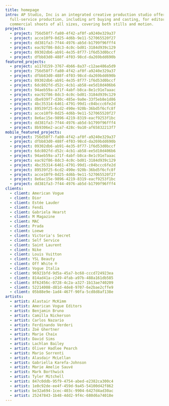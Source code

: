 ```yaml
---
title: homepage
intro: AP Studio, Inc is an integrated creative production studio offering
  full-service production, including art buying and casting, for editorial and
  commercial shoots of all sizes, covering both stills and motion.
projects:
  - project: 756d58f7-fa80-4f42-af0f-a9240e329a37
  - project: acce10f9-0d25-4d6b-9e11-527065520f27
  - project: dd381fa3-7f44-4976-ab5d-b1799f96fff4
  - project: eac92f86-8dc3-4c0c-bd01-3184d939c129
  - project: 09302db6-ab91-4e35-8f77-1f6d53d0bccf
  - project: dfbb83d0-488f-4f03-98cd-da269bdd690b
featured_projects:
  - project: a117d159-3767-4b66-8a37-c12ae486a5d9
  - project: 756d58f7-fa80-4f42-af0f-a9240e329a37
  - project: dfbb83d0-488f-4f03-98cd-da269bdd690b
  - project: 09302db6-ab91-4e35-8f77-1f6d53d0bccf
  - project: 6dc802fd-d52c-4cb1-ab58-ee5d10d406b6
  - project: 94aeb59a-a71f-4abf-b8ca-8e1c91e7aaac
  - project: eac92f86-8dc3-4c0c-bd01-3184d939c129
  - project: dbe939f7-d30c-485e-9a0e-33f5eb8e1d86
  - project: 4bc35314-6461-4791-99d1-c04bccc6fe2d
  - project: 89539f25-6cd2-490e-920b-36bd5f6cfc8f
  - project: acce10f9-0d25-4d6b-9e11-527065520f27
  - project: 8e6ac15e-9896-4219-8319-eacf9253f1bc
  - project: dd381fa3-7f44-4976-ab5d-b1799f96fff4
  - project: 8b9306e2-aca7-428c-9a10-af65832213f7
mobile_featured_projects:
  - project: 756d58f7-fa80-4f42-af0f-a9240e329a37
  - project: dfbb83d0-488f-4f03-98cd-da269bdd690b
  - project: 09302db6-ab91-4e35-8f77-1f6d53d0bccf
  - project: 6dc802fd-d52c-4cb1-ab58-ee5d10d406b6
  - project: 94aeb59a-a71f-4abf-b8ca-8e1c91e7aaac
  - project: eac92f86-8dc3-4c0c-bd01-3184d939c129
  - project: 4bc35314-6461-4791-99d1-c04bccc6fe2d
  - project: 89539f25-6cd2-490e-920b-36bd5f6cfc8f
  - project: acce10f9-0d25-4d6b-9e11-527065520f27
  - project: 8e6ac15e-9896-4219-8319-eacf9253f1bc
  - project: dd381fa3-7f44-4976-ab5d-b1799f96fff4
clients:
  - client: American Vogue
  - client: Dior
  - client: Estée Lauder
  - client: Fendi
  - client: Gabriela Hearst
  - client: M Magazine
  - client: MAC
  - client: Prada
  - client: Loewe
  - client: Victoria's Secret
  - client: Self Service
  - client: Saint Laurent
  - client: Nike
  - client: Louis Vuitton
  - client: YSL Beauty
  - client: Off White ®
  - client: Vogue Italia
  - client: 96921bfd-9d5a-45a7-bc68-cccd724923ea
  - client: 814ad41a-c249-4fab-a97b-488a161db585
  - client: 8f62456c-0728-4c2a-a327-1b13ae740209
  - client: 52214008-d81d-4de8-9707-6e2bae2cffe9
  - client: 05b88e9e-1ad4-467f-90fa-5cd8d8af138e
artists:
  - artist: Alastair McKimm
  - artist: American Vogue Editors
  - artist: Benjamin Bruno
  - artist: Camilla Nickerson
  - artist: Carlos Nazario
  - artist: Ferdinando Verderi
  - artist: Zoë Ghertner
  - artist: Marie Chaix
  - artist: David Sims
  - artist: Lachlan Bailey
  - artist: Oliver Hadlee Pearch
  - artist: Mario Sorrenti
  - artist: Alasdair McLellan
  - artist: Gabriella Karefa-Johnson
  - artist: Marie Amelie Sauvé
  - artist: Mark Borthwick
  - artist: Tyler Mitchell
  - artist: 847c0ddb-95f9-4754-abed-e2382ca300c4
  - artist: 1e0c92de-ee4f-459d-9a45-54100d42f862
  - artist: be32a694-1cec-403c-9904-6427d4ad30ac
  - artist: 25247843-1b48-4dd2-9f4c-680d6a74018e
---
```

